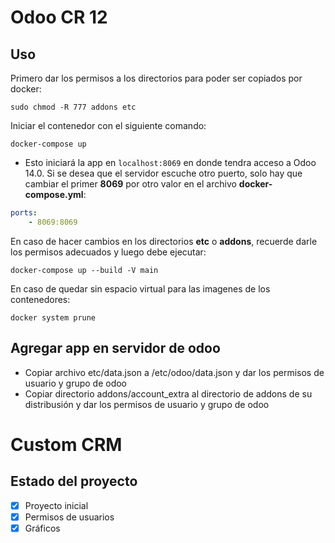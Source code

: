# Odoo CR 12

## Uso

Primero dar los permisos a los directorios para poder ser copiados por docker:

```shell
sudo chmod -R 777 addons etc
```

Iniciar el contenedor con el siguiente comando:

```shell
docker-compose up
```

-   Esto iniciará la app en `localhost:8069` en donde tendra acceso a Odoo 14.0. Si se desea que el servidor escuche otro puerto, solo hay que cambiar el primer **8069** por otro valor en el archivo **docker-compose.yml**:

```yml
ports:
    - 8069:8069
```

En caso de hacer cambios en los directorios **etc** o **addons**, recuerde darle los permisos adecuados y luego debe ejecutar:

```shell
docker-compose up --build -V main
```

En caso de quedar sin espacio virtual para las imagenes de los contenedores:

```shell
docker system prune
```

## Agregar app en servidor de odoo

-   Copiar archivo etc/data.json a /etc/odoo/data.json y dar los permisos de usuario y grupo de odoo
-   Copiar directorio addons/account_extra al directorio de addons de su distribusión y dar los permisos de usuario y grupo de odoo

# Custom CRM

## Estado del proyecto

-   [x] Proyecto inicial
-   [x] Permisos de usuarios
-   [x] Gráficos
